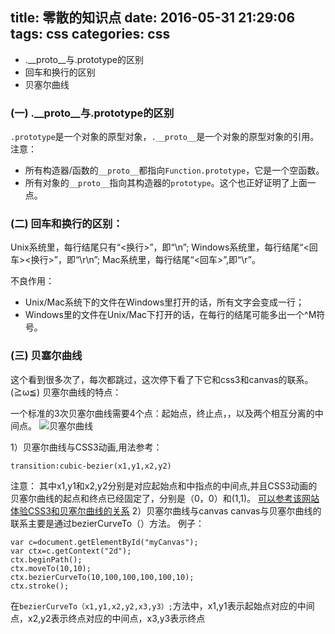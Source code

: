 title: 零散的知识点
date: 2016-05-31 21:29:06
tags: css
categories: css
---

- .__proto__与.prototype的区别
- 回车和换行的区别
- 贝塞尔曲线

<!--more-->
<h3>(一) .__proto__与.prototype的区别</h3>

`.prototype`是一个对象的原型对象，`.__proto__`是一个对象的原型对象的引用。
注意：

- 所有构造器/函数的`__proto__`都指向`Function.prototype`，它是一个空函数。
- 所有对象的`__proto__`指向其构造器的`prototype`。这个也正好证明了上面一点。

<h3>(二) 回车和换行的区别：</h3>

Unix系统里，每行结尾只有“<换行>”，即“\n”;
Windows系统里，每行结尾“<回车><换行>”，即“\r\n”;
Mac系统里，每行结尾“<回车>”,即“\r”。

不良作用：

- Unix/Mac系统下的文件在Windows里打开的话，所有文字会变成一行；
- Windows里的文件在Unix/Mac下打开的话，在每行的结尾可能多出一个^M符号。

<h3>(三) 贝塞尔曲线</h3>
这个看到很多次了，每次都跳过，这次停下看了下它和css3和canvas的联系。(≧ω≦)
贝塞尔曲线的特点：

一个标准的3次贝塞尔曲线需要4个点：起始点，终止点，，以及两个相互分离的中间点。
![贝塞尔曲线][1]

1）贝塞尔曲线与CSS3动画,用法参考：
```
transition:cubic-bezier(x1,y1,x2,y2)
```
注意：
其中x1,y1和x2,y2分别是对应起始点和中指点的中间点,并且CSS3动画的贝塞尔曲线的起点和终点已经固定了，分别是（0，0）和(1,1)。
[可以参考该网站体验CSS3和贝塞尔曲线的关系][2]
2）贝塞尔曲线与canvas
canvas与贝塞尔曲线的联系主要是通过bezierCurveTo（）方法。
例子：
```
var c=document.getElementById("myCanvas");
var ctx=c.getContext("2d");
ctx.beginPath();
ctx.moveTo(10,10);
ctx.bezierCurveTo(10,100,100,100,100,10);
ctx.stroke();
```
在`bezierCurveTo（x1,y1,x2,y2,x3,y3）;`方法中，x1,y1表示起始点对应的中间点，x2,y2表示终点对应的中间点，x3,y3表示终点


  [1]: http://7xq2ky.com1.z0.glb.clouddn.com/bezier-four-points.gif
  [2]: http://cubic-bezier.com/#.67,.28,.48,.93